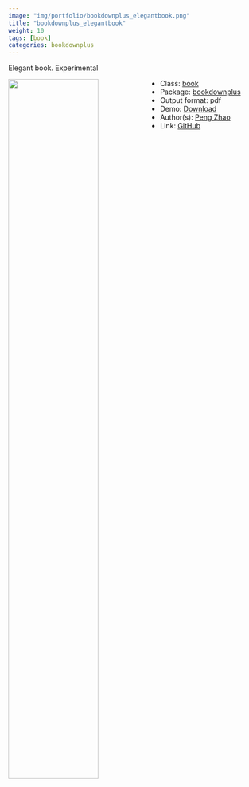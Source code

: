 ```yaml
---
image: "img/portfolio/bookdownplus_elegantbook.png"
title: "bookdownplus_elegantbook"
weight: 10
tags: [book]
categories: bookdownplus
---
```


Elegant book. Experimental

<!--more-->

<p><a href="../../img/portfolio/bookdownplus_elegantbook.png"><img class = "jf-image-shadow" src="../../img/portfolio/bookdownplus_elegantbook.png" width="60%"  align="left"></a></p>

- Class: [book](../../tags/book)
- Package: [bookdownplus](bookdownplus)
- Output format: pdf
- Demo: [Download](https://pzhaonet.github.io/bookdownplus/upload/elegantbook/showcase/_main.pdf)
- Author(s): [Peng Zhao](https://pzhao.org)
- Link: [GitHub](https://github.com/pzhaonet/bookdownplus)


